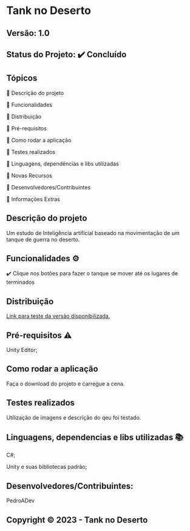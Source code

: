 # Tank no Deserto
## Versão: 1.0 
## Status do Projeto: ✔️ Concluído

## Tópicos
🔹 Descrição do projeto 

🔹 Funcionalidades

🔹 Distribuição

🔹 Pré-requisitos

🔹 Como rodar a aplicação

🔹 Testes realizados

🔹 Linguagens, dependências e libs utilizadas

🔹 Novas Recursos

🔹 Desenvolvedores/Contribuintes

🔹 Informações Extras

## Descrição do projeto
Um estudo de Inteligência artificial baseado na movimentação de um tanque de guerra no deserto.

## Funcionalidades ⚙️
✔️ Clique nos botões para fazer o tanque se mover até os lugares de terminados

## Distribuição
[Link para teste da versão disponibilizada.](https://github.com/PedroADev/tank_no_deserto)

## Pré-requisitos ⚠️    
Unity Editor;

## Como rodar a aplicação 
Faça o download do projeto e carregue a cena.

## Testes realizados
Utilização de imagens e descrição do qeu foi testado.

## Linguagens, dependencias e libs utilizadas 📚
C#;

Unity e suas bibliotecas padrão;

## Desenvolvedores/Contribuintes:
PedroADev


## Copyright ©️ 2023 - Tank no Deserto
